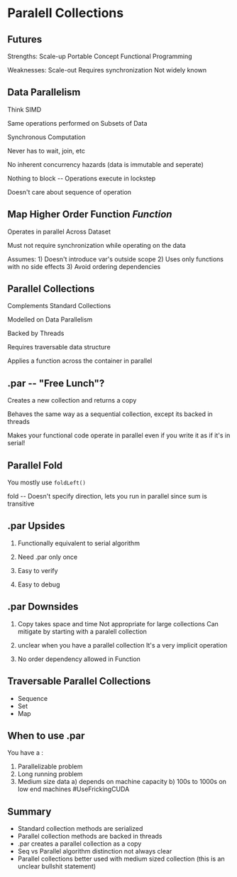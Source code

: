 # Paralell Collections

## Futures

Strengths:
    Scale-up 
    Portable Concept
    Functional Programming

Weaknesses:
    Scale-out
    Requires synchronization 
    Not widely known 

## Data Parallelism

Think SIMD

Same operations performed on Subsets of Data

Synchronous Computation 

Never has to wait, join, etc

No inherent concurrency hazards (data is immutable and seperate)

Nothing to block -- Operations execute in lockstep

Doesn't care about sequence of operation

## Map Higher Order Function *Function*

Operates in parallel Across Dataset 

Must not require synchronization while operating on the data 

Assumes:
    1) Doesn't introduce var's outside scope
    2) Uses only functions with no side effects
    3) Avoid ordering dependencies 

## Parallel Collections

Complements Standard Collections

Modelled on Data Parallelism 

Backed by Threads 

Requires traversable data structure

Applies a function across the container in parallel 

## .par -- "Free Lunch"?

Creates a new collection and returns a copy

Behaves the same way as a sequential collection, except its backed in threads

Makes your functional code operate in parallel even if you write it as if it's in serial! 

## Parallel Fold

You mostly use `foldLeft()` 

fold -- Doesn't specify direction, lets you run in parallel since sum is transitive

## .par Upsides

1) Functionally equivalent to serial algorithm

2) Need .par only once

3) Easy to verify

4) Easy to debug 

## .par Downsides

1) Copy takes space and time
    Not appropriate for large collections
    Can mitigate by starting with a paralell collection 

2) unclear when you have a parallel collection
    It's a very implicit operation

3) No order dependency allowed in Function

## Traversable Parallel Collections

- Sequence
- Set 
- Map 

## When to use .par

You have a :

1) Parallelizable problem 
2) Long running problem 
3) Medium size data 
    a) depends on machine capacity 
    b) 100s to 1000s on low end machines
    #UseFrickingCUDA

## Summary 

- Standard collection methods are serialized
- Parallel collection methods are backed in threads
- .par creates a parallel collection as a copy
- Seq vs Parallel algorithm distinction not always clear 
- Parallel collections better used with medium sized collection (this is an unclear bullshit statement)





